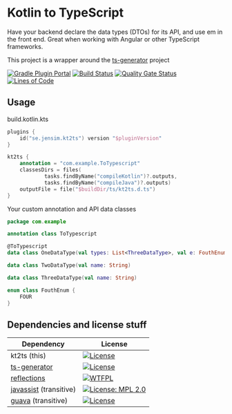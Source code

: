 # Kotlin to TypeScript

Have your backend declare the data types (DTOs) for its API, and use em in the front end.
Great when working with Angular or other TypeScript frameworks.

This project is a wrapper around the [ts-generator](https://github.com/ntrrgc/ts-generator) project

[![Gradle Plugin Portal](https://img.shields.io/maven-metadata/v/https/plugins.gradle.org/m2/se/jensim/kt2ts/se.jensim.kt2ts.gradle.plugin/maven-metadata.xml.svg?colorB=007ec6&label=gradle-plugin)](https://plugins.gradle.org/plugin/se.jensim.kt2ts)
[![Build Status](https://travis-ci.org/jensim/kt2ts-gradle-plugin.svg?branch=master)](https://travis-ci.org/jensim/kt2ts-gradle-plugin)
[![Quality Gate Status](https://sonarcloud.io/api/project_badges/measure?project=se.jensim.kt2ts%3Akt2ts-plugin&metric=alert_status)](https://sonarcloud.io/dashboard?id=se.jensim.kt2ts%3Akt2ts-plugin)
[![Lines of Code](https://sonarcloud.io/api/project_badges/measure?project=se.jensim.kt2ts%3Akt2ts-plugin&metric=ncloc)](https://sonarcloud.io/dashboard?id=se.jensim.kt2ts%3Akt2ts-plugin)

## Usage
build.kotlin.kts
```kotlin
plugins {
    id("se.jensim.kt2ts") version "$pluginVersion"
}

kt2ts {
    annotation = "com.example.ToTypescript"
    classesDirs = files(
            tasks.findByName("compileKotlin")?.outputs,
            tasks.findByName("compileJava")?.outputs)
    outputFile = file("$buildDir/ts/kt2ts.d.ts")
}
```

Your custom annotation and API data classes
```kotlin
package com.example

annotation class ToTypescript

@ToTypescript
data class OneDataType(val types: List<ThreeDataType>, val e: FouthEnum)

data class TwoDataType(val name: String)

data class ThreeDataType(val name: String)

enum class FouthEnum {
    FOUR
}

```

## Dependencies and license stuff
| Dependency                                                             | License                                                                                                                        |
|------------------------------------------------------------------------|--------------------------------------------------------------------------------------------------------------------------------|
| kt2ts (this)                                                           | [![License](https://img.shields.io/badge/License-Apache%202.0-blue.svg)](https://opensource.org/licenses/Apache-2.0)           |
| [ts-generator](https://github.com/ntrrgc/ts-generator)                 | [![License](https://img.shields.io/badge/License-Apache%202.0-blue.svg)](https://opensource.org/licenses/Apache-2.0)           |
| [reflections](https://github.com/ronmamo/reflections)                  | [![WTFPL](https://img.shields.io/badge/license-WTFPL-orange.svg)](http://www.wtfpl.net/)                                                                                                 |
| [javassist](https://github.com/jboss-javassist/javassist) (transitive) | [![License: MPL 2.0](https://img.shields.io/badge/License-MPL%202.0-brightgreen.svg)](https://opensource.org/licenses/MPL-2.0) |                                   
| [guava](https://github.com/google/guava) (transitive)                  | [![License](https://img.shields.io/badge/License-Apache%202.0-blue.svg)](https://opensource.org/licenses/Apache-2.0)           |                                   

